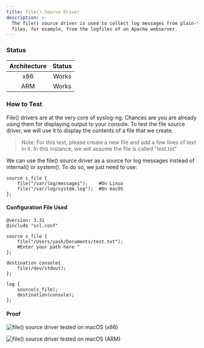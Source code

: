 ```yaml
---
title: file() Source Driver
description: >-
  The file() source driver is used to collect log messages from plain-text
  files, for example, from the logfiles of an Apache webserver.
---
```


### Status

| Architecture | Status |
| :----------: | :----: |
|      x86     |  Works |
|      ARM     |  Works |

### How to Test

File() drivers are at the very core of syslog-ng. Chances are you are already using them for displaying output to your console. To test the file source driver, we will use it to display the contents of a file that we create.&#x20;

> Note: For this test, please create a new file and add a few lines of text in it. In this instance, we will assume the file is called "test.txt"

We can use the file() source driver as a source for log messages instead of internal() or system(). To do so, we just need to use:

```config
source s_file {
    file("/var/log/messages");    #On Linux
    file("/var/log/system.log");  #On macOS
};
```

#### Configuration File Used

```config
@version: 3.31
@include "scl.conf"

source s_file {
    file("/Users/yash/Documents/test.txt");
    #Enter your path here ^
};

destination console{
    file(/dev/stdout);
};

log {
    source(s_file);
    destination(console);
};
```

#### Proof

![file() source driver tested on macOS (x86)](<{{dev_img_folder}}/module-support/Screenshot 2021-06-14 at 1.17.20 PM.png>)

![file() source driver tested on macOS (ARM)](<{{dev_img_folder}}/module-support/Screenshot 2021-08-20 at 11.40.25 AM.png>)
